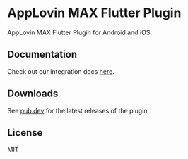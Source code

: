 # AppLovin MAX Flutter Plugin
AppLovin MAX Flutter Plugin for Android and iOS.

## Documentation
Check out our integration docs [here](https://dash.applovin.com/documentation/mediation/flutter/getting-started/integration).

## Downloads
See [pub.dev]([url](https://pub.dev/packages/applovin_max)) for the latest releases of the plugin.

## License
MIT

